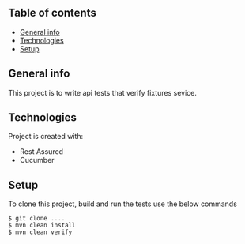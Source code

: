 ## Table of contents
* [General info](#general-info)
* [Technologies](#technologies)
* [Setup](#setup)

## General info
This project is to write api tests that verify fixtures sevice.
	
## Technologies
Project is created with:
* Rest Assured
* Cucumber
	
## Setup
To clone this project, build and run the tests use the below commands

```
$ git clone ....
$ mvn clean install
$ mvn clean verify 
```